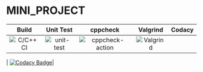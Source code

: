 # MINI_PROJECT

|Build|Unit Test|cppcheck|Valgrind|Codacy|
|:--:|:--:|:--:|:--:|:--:|
|![C/C++ CI](https://github.com/99002456/MINI_PROJECT/workflows/C/C++%20CI/badge.svg?branch=master)|![unit-test](https://github.com/99002456/MINI_PROJECT/workflows/unit-test/badge.svg?branch=master)|![cppcheck-action](https://github.com/99002456/MINI_PROJECT/workflows/cppcheck-action/badge.svg?branch=master)|![Valgrind](https://github.com/99002456/MINI_PROJECT/workflows/Valgrind/badge.svg?branch=master)
|
[![Codacy Badge](https://api.codacy.com/project/badge/Grade/f36b8756d340468281d6d822d1c66177)](https://app.codacy.com/gh/99002456/MINI_PROJECT?utm_source=github.com&utm_medium=referral&utm_content=99002456/MINI_PROJECT&utm_campaign=Badge_Grade)|
